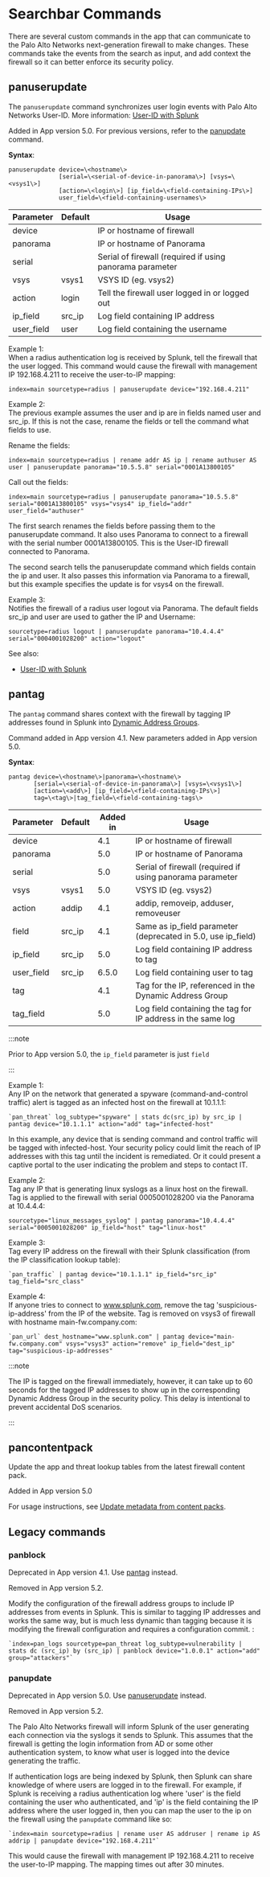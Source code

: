 # Searchbar Commands

There are several custom commands in the app that can communicate to the Palo Alto Networks next-generation firewall to make changes. These commands take the events from the search as input, and add context the firewall so it can better enforce its security policy.

## panuserupdate

The `panuserupdate` command synchronizes user login events with Palo Alto Networks User-ID. More information: [User-ID with Splunk](/splunk/docs/userid)

Added in App version 5.0. For previous versions, refer to the [panupdate](/splunk/docs/commands#panupdate) command.

**Syntax**:

    panuserupdate device=\<hostname\>
                  [serial=\<serial-of-device-in-panorama\>] [vsys=\<vsys1\>]
                  [action=\<login\>] [ip_field=\<field-containing-IPs\>]
                  user_field=\<field-containing-usernames\>

| Parameter   | Default | Usage                                                    |
|-------------|---------|----------------------------------------------------------|
| device      |         | IP or hostname of firewall                               |
| panorama    |         | IP or hostname of Panorama                               |
| serial      |         | Serial of firewall (required if using panorama parameter |
| vsys        | vsys1   | VSYS ID (eg. vsys2)                                      |
| action      | login   | Tell the firewall user logged in or logged out           |
| ip_field    | src_ip  | Log field containing IP address                          |
| user_field  | user    | Log field containing the username                        |

Example 1:  
When a radius authentication log is received by Splunk, tell the firewall that the user logged. This command would cause the firewall with management IP 192.168.4.211 to receive the user-to-IP mapping:

    index=main sourcetype=radius | panuserupdate device="192.168.4.211"

Example 2:  
The previous example assumes the user and ip are in fields named user and src_ip. If this is not the case, rename the fields or tell the command what fields to use.

Rename the fields:

    index=main sourcetype=radius | rename addr AS ip | rename authuser AS user | panuserupdate panorama="10.5.5.8" serial="0001A13800105"

Call out the fields:

    index=main sourcetype=radius | panuserupdate panorama="10.5.5.8" serial="0001A13800105" vsys="vsys4" ip_field="addr" user_field="authuser"

The first search renames the fields before passing them to the panuserupdate command. It also uses Panorama to connect to a firewall with the serial number 0001A13800105. This is the User-ID firewall connected to Panorama.

The second search tells the panuserupdate command which fields contain the ip and user. It also passes this information via Panorama to a firewall, but this example specifies the update is for vsys4 on the firewall.

Example 3:  
Notifies the firewall of a radius user logout via Panorama. The default fields src_ip and user are used to gather the IP and Username:

    sourcetype=radius logout | panuserupdate panorama="10.4.4.4" serial="0004001028200" action="logout"

See also:  
-   [User-ID with Splunk](/splunk/docs/userid)

## pantag

The `pantag` command shares context with the firewall by tagging IP addresses found in Splunk into [Dynamic Address Groups](https://www.paloaltonetworks.com/documentation/70/pan-os/pan-os/policy/use-dynamic-address-groups-in-policy.html).

Command added in App version 4.1. New parameters added in App version 5.0.

**Syntax**:

    pantag device=\<hostname\>|panorama=\<hostname\>
           [serial=\<serial-of-device-in-panorama\>] [vsys=\<vsys1\>]
           [action=\<add\>] [ip_field=\<field-containing-IPs\>]
           tag=\<tag\>|tag_field=\<field-containing-tags\>

| Parameter  | Default | Added in | Usage                                                          |
|------------|---------|----------|----------------------------------------------------------------|
| device     |         | 4.1      | IP or hostname of firewall                                     |
| panorama   |         | 5.0      | IP or hostname of Panorama                                     |
| serial     |         | 5.0      | Serial of firewall (required if using panorama parameter       |
| vsys       | vsys1   | 5.0      | VSYS ID (eg. vsys2)                                            |
| action     | addip   | 4.1      | addip, removeip, adduser, removeuser                           |
| field      | src_ip | 4.1      | Same as ip_field parameter (deprecated in 5.0, use ip_field) |
| ip_field  | src_ip | 5.0      | Log field containing IP address to tag                         |
| user_field  | src_ip | 6.5.0      | Log field containing user to tag                         |
| tag        |         | 4.1      | Tag for the IP, referenced in the Dynamic Address Group        |
| tag_field |         | 5.0      | Log field containing the tag for IP address in the same log    |

:::note

Prior to App version 5.0, the `ip_field` parameter is just `field`

:::

Example 1:  
Any IP on the network that generated a spyware (command-and-control traffic) alert is tagged as an infected host on the firewall at 10.1.1.1:

    `pan_threat` log_subtype="spyware" | stats dc(src_ip) by src_ip | pantag device="10.1.1.1" action="add" tag="infected-host"

In this example, any device that is sending command and control traffic will be tagged with infected-host. Your security policy could limit the reach of IP addresses with this tag until the incident is remediated. Or it could present a captive portal to the user indicating the problem and steps to contact IT.

Example 2:  
Tag any IP that is generating linux syslogs as a linux host on the firewall. Tag is applied to the firewall with serial 0005001028200 via the Panorama at 10.4.4.4:

    sourcetype="linux_messages_syslog" | pantag panorama="10.4.4.4" serial="0005001028200" ip_field="host" tag="linux-host"

Example 3:  
Tag every IP address on the firewall with their Splunk classification (from the IP classification lookup table):

    `pan_traffic` | pantag device="10.1.1.1" ip_field="src_ip" tag_field="src_class"

Example 4:  
If anyone tries to connect to www.splunk.com, remove the tag 'suspicious-ip-address' from the IP of the website. Tag is removed on vsys3 of firewall with hostname main-fw.company.com:

    `pan_url` dest_hostname="www.splunk.com" | pantag device="main-fw.company.com" vsys="vsys3" action="remove" ip_field="dest_ip" tag="suspicious-ip-addresses"

:::note

The IP is tagged on the firewall immediately, however, it can take up to 60 seconds for the tagged IP addresses to show up in the corresponding Dynamic Address Group in the security policy. This delay is intentional to prevent accidental DoS scenarios.

:::

## pancontentpack

Update the app and threat lookup tables from the latest firewall content pack.

Added in App version 5.0

For usage instructions, see [Update metadata from content packs](/splunk/docs/lookups#contentpack).

## Legacy commands

### panblock

Deprecated in App version 4.1. Use [pantag](/splunk/docs/commands#pantag) instead.

Removed in App version 5.2.

Modify the configuration of the firewall address groups to include IP addresses from events in Splunk. This is similar to tagging IP addresses and works the same way, but is much less dynamic than tagging because it is modifying the firewall configuration and requires a configuration commit. :

    `index=pan_logs sourcetype=pan_threat log_subtype=vulnerability | stats dc (src_ip) by (src_ip) | panblock device="1.0.0.1" action="add" group="attackers"`

### panupdate

Deprecated in App version 5.0. Use [panuserupdate](/splunk/docs/commands#panuserupdate) instead.

Removed in App version 5.2.

The Palo Alto Networks firewall will inform Splunk of the user generating each connection via the syslogs it sends to Splunk. This assumes that the firewall is getting the login information from AD or some other authentication system, to know what user is logged into the device generating the traffic.

If authentication logs are being indexed by Splunk, then Splunk can share knowledge of where users are logged in to the firewall. For example, if Splunk is receiving a radius authentication log where 'user' is the field containing the user who authenticated, and 'ip' is the field containing the IP address where the user logged in, then you can map the user to the ip on the firewall using the `panupdate` command like so:

    `index=main sourcetype=radius | rename user AS addruser | rename ip AS addrip | panupdate device="192.168.4.211"`

This would cause the firewall with management IP 192.168.4.211 to receive the user-to-IP mapping. The mapping times out after 30 minutes.